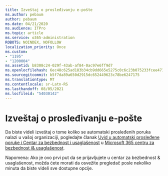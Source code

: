 ```yaml
---
title: Izveštaj o prosleđivanju e-pošte
ms.author: pebaum
author: pebaum
ms.date: 04/21/2020
ms.audience: ITPro
ms.topic: article
ms.service: o365-administration
ROBOTS: NOINDEX, NOFOLLOW
localization_priority: Once
ms.custom:
- "1195"
- "1200004"
ms.assetid: b8308c24-029f-43ab-af84-0ac97e6ff9d7
ms.openlocfilehash: 6ec48c625ad183b34cb9dd665e5275c0c6c23b075233fcee4712404ab8f37284
ms.sourcegitcommit: b5f7da89a650d2915dc652449623c78be6247175
ms.translationtype: MT
ms.contentlocale: sr-Latn-RS
ms.lasthandoff: 08/05/2021
ms.locfileid: "54030142"
---
```

# <a name="email-forwarding-report"></a>Izveštaj o prosleđivanju e-pošte

Da biste videli izveštaj o tome koliko se automatski prosleđenih poruka nalazi u vašoj organizaciji, pogledajte članak [Uvid u automatski prosleđene poruke i Centar za bezbednost i usaglašenost](https://docs.microsoft.com/microsoft-365/security/office-365-security/mfi-auto-forwarded-messages-report) u [Microsoft 365 centru za bezbednost i&amp; usaglašenost](https://protection.office.com/#/homepage).
  
Napomena: Ako je ovo prvi put da se prijavljujete u centar za bezbednost &amp; usaglašenost, možda ćete morati da osvežite pregledač posle nekoliko minuta da biste videli sve dostupne opcije.
  